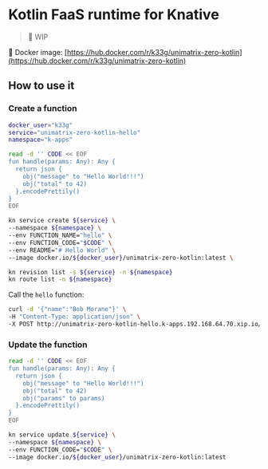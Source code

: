 # Kotlin FaaS runtime for Knative

> 🚧 WIP

🐳 Docker image: [https://hub.docker.com/r/k33g/unimatrix-zero-kotlin](https://hub.docker.com/r/k33g/unimatrix-zero-kotlin)

## How to use it

### Create a function

```bash
docker_user="k33g"
service="unimatrix-zero-kotlin-hello"
namespace="k-apps"

read -d '' CODE << EOF
fun handle(params: Any): Any {
  return json {
    obj("message" to "Hello World!!!")
    obj("total" to 42)
  }.encodePrettily()
}
EOF

kn service create ${service} \
--namespace ${namespace} \
--env FUNCTION_NAME="hello" \
--env FUNCTION_CODE="$CODE" \
--env README="# Hello World" \
--image docker.io/${docker_user}/unimatrix-zero-kotlin:latest \

kn revision list -s ${service} -n ${namespace}
kn route list -n ${namespace}
```

Call the `hello` function:

```bash
curl -d '{"name":"Bob Morane"}' \
-H "Content-Type: application/json" \
-X POST http://unimatrix-zero-kotlin-hello.k-apps.192.168.64.70.xip.io/hello
```

### Update the function

```bash
read -d '' CODE << EOF
fun handle(params: Any): Any {
  return json {
    obj("message" to "Hello World!!!")
    obj("total" to 42)
    obj("params" to params)
  }.encodePrettily()
}
EOF

kn service update ${service} \
--namespace ${namespace} \
--env FUNCTION_CODE="$CODE" \
--image docker.io/${docker_user}/unimatrix-zero-kotlin:latest
```

